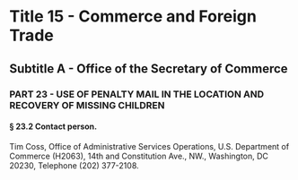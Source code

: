 
# Title 15 - Commerce and Foreign Trade
## Subtitle A - Office of the Secretary of Commerce
### PART 23 - USE OF PENALTY MAIL IN THE LOCATION AND RECOVERY OF MISSING CHILDREN
#### § 23.2 Contact person.

Tim Coss, Office of Administrative Services Operations, U.S. Department of Commerce (H2063), 14th and Constitution Ave., NW., Washington, DC 20230, Telephone (202) 377-2108.
